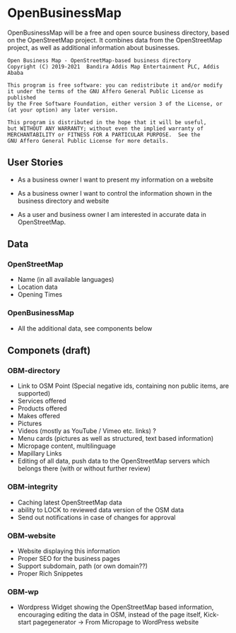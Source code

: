 # OpenBusinessMap

OpenBusinessMap will be a free and open source business directory, based on the OpenStreetMap project.
It combines data from the OpenStreetMap project, as well as additional information about businesses.

    Open Business Map - OpenStreetMap-based business directory
    Copyright (C) 2019-2021  Bandira Addis Map Entertainment PLC, Addis Ababa

    This program is free software: you can redistribute it and/or modify
    it under the terms of the GNU Affero General Public License as published
    by the Free Software Foundation, either version 3 of the License, or
    (at your option) any later version.

    This program is distributed in the hope that it will be useful,
    but WITHOUT ANY WARRANTY; without even the implied warranty of
    MERCHANTABILITY or FITNESS FOR A PARTICULAR PURPOSE.  See the
    GNU Affero General Public License for more details.  

## User Stories

* As a business owner I want to present my information on a website

* As a business owner I want to control the information shown in the business directory and website

* As a user and business owner I am interested in accurate data in OpenStreetMap.

## Data

### OpenStreetMap

* Name (in all available languages)
* Location data
* Opening Times

### OpenBusinessMap

* All the additional data, see components below

## Componets (draft)

### OBM-directory

* Link to OSM Point (Special negative ids, containing non public items, are supported)
* Services offered
* Products offered
* Makes offered
* Pictures
* Videos (mostly as YouTube / Vimeo etc. links) ?
* Menu cards (pictures as well as structured, text based information)
* Micropage content, multilinguage
* Mapillary Links
* Editing of all data, push data to the OpenStreetMap servers which belongs there (with or without further review)

### OBM-integrity
* Caching latest OpenStreetMap data
* ability to LOCK to reviewed data version of the OSM data
* Send out notifications in case of changes for approval

### OBM-website

* Website displaying this information
* Proper SEO for the business pages
* Support subdomain, path (or own domain??)
* Proper Rich Snippetes

### OBM-wp

* Wordpress Widget showing the OpenStreetMap based information, encouraging editing the data in OSM, instead of the page itself, Kick-start pagegenerator -> From Micropage to WordPress website
